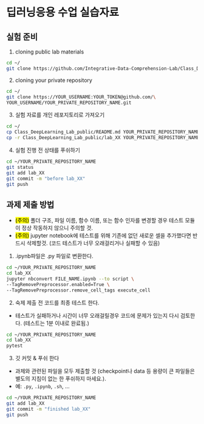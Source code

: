 # 딥러닝응용 수업 실습자료

## 실험 준비

1. cloning public lab materials
```bash
cd ~/
git clone https://github.com/Integrative-Data-Comprehension-Lab/Class_DeepLearning_Lab_public.git
```

2. cloning your private repository
```bash
cd ~/
git clone https://YOUR_USERNAME:YOUR_TOKEN@github.com/\
YOUR_USERNAME/YOUR_PRIVATE_REPOSITORY_NAME.git
```

3. 실험 자료를 개인 레포지토리로 가져오기
```bash
cd ~/
cp Class_DeepLearning_Lab_public/README.md YOUR_PRIVATE_REPOSITORY_NAME/
cp -r Class_DeepLearning_Lab_public/lab_XX YOUR_PRIVATE_REPOSITORY_NAME/
```

4. 실험 진행 전 상태를 푸쉬하기
```bash
cd ~/YOUR_PRIVATE_REPOSITORY_NAME
git status
git add lab_XX
git commit -m "before lab_XX"
git push
```

## 과제 제출 방법
 - <mark>(주의)</mark> 폴더 구조, 파일 이름, 함수 이름, 또는 함수 인자를 변경할 경우 테스트 모듈이 정상 작동하지 않으니 주의할 것.
 - <mark>(주의)</mark> jupyter notebook에 테스트를 위해 기존에 없던 새로운 셀을 추가했다면 반드시 삭제할것. (코드 테스트가 너무 오래걸리거나 실패할 수 있음)
 
1. .ipynb파일은 .py 파일로 변환한다.
``` bash
cd ~/YOUR_PRIVATE_REPOSITORY_NAME
cd lab_XX
jupyter nbconvert FILE_NAME.ipynb --to script \
--TagRemovePreprocessor.enabled=True \
--TagRemovePreprocessor.remove_cell_tags execute_cell
```

2. 숙제 제출 전 코드를 최종 테스트 한다.
- 테스트가 실패하거나 시간이 너무 오래걸릴경우 코드에 문제가 있는지 다시 검토한다. (테스트는 1분 이내로 완료됨.)
```bash
cd ~/YOUR_PRIVATE_REPOSITORY_NAME
cd lab_XX
pytest
```

3. 깃 커밋 & 푸쉬 한다
- 과제와 관련된 파일을 모두 제출할 것 (checkpoint나 data 등 용량이 큰 파일들은 별도의 지침이 없는 한 푸쉬하지 마세요.). 
- 예: `.py`, `.ipynb`, `.sh`, ...

```bash
cd ~/YOUR_PRIVATE_REPOSITORY_NAME
git add lab_XX
git commit -m "finished lab_XX"
git push
```